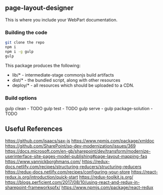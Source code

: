 ## page-layout-designer

This is where you include your WebPart documentation.

### Building the code

```bash
git clone the repo
npm i
npm i -g gulp
gulp
```

This package produces the following:

* lib/* - intermediate-stage commonjs build artifacts
* dist/* - the bundled script, along with other resources
* deploy/* - all resources which should be uploaded to a CDN.

### Build options

gulp clean - TODO
gulp test - TODO
gulp serve -
gulp package-solution - TODO


## Useful References

https://github.com/isaacs/sax-js
https://www.npmjs.com/package/xmldoc
https://github.com/SharePoint/sp-dev-modernization/issues/369
https://docs.microsoft.com/en-gb/sharepoint/dev/transform/modernize-userinterface-site-pages-model-publishing#page-layout-mapping-faq
https://www.yannickborghmans.com/
https://redux-docs.netlify.com/recipes/structuring-reducers/structuring-reducers
https://redux-docs.netlify.com/recipes/configuring-your-store
https://react-redux.js.org/introduction/quick-start
https://redux-toolkit.js.org/
https://blogs.perficient.com/2017/08/10/using-react-and-redux-in-sharepoint-frameworkspfx/
https://www.npmjs.com/package/react-redux
